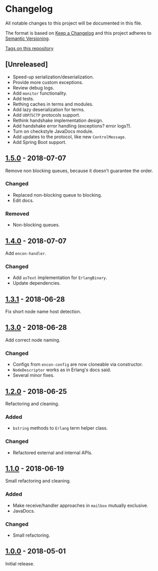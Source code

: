# Changelog

All notable changes to this project will be documented in this file.

The format is based on [Keep a Changelog](http://keepachangelog.com/en/1.0.0/)
and this project adheres to [Semantic Versioning](http://semver.org/spec/v2.0.0.html).

[Tags on this repository](https://github.com/appulse-projects/encon-java/tags)

## [Unreleased]

- Speed-up serialization/deserialization.
- Provide more custom exceptions.
- Review debug logs.
- Add `monitor` functionality.
- Add tests.
- Rething caches in terms and modules.
- Add lazy deserialization for terms.
- Add `UDP`/`SCTP` protocols support.
- Rethink handshake implementation design.
- Add handshake error handling (exceptions? error logs?).
- Turn on checkstyle JavaDocs module.
- Add updates to the protocol, like new `ControlMessage`.
- Add Spring Boot support.

## [1.5.0](https://github.com/appulse-projects/encon-java/releases/tag/1.5.0) - 2018-07-07

Remove non blocking queues, because it doesn't guarantee the order.

### Changed

- Replaced non-blocking queue to blocking.
- Edit docs.

### Removed

- Non-blocking queues.

## [1.4.0](https://github.com/appulse-projects/encon-java/releases/tag/1.4.0) - 2018-07-07

Add `encon-handler`.

### Changed

- Add `asText` implementation for `ErlangBinary`.
- Update dependencies.

## [1.3.1](https://github.com/appulse-projects/encon-java/releases/tag/1.3.1) - 2018-06-28

Fix short node name host detection.

## [1.3.0](https://github.com/appulse-projects/encon-java/releases/tag/1.3.0) - 2018-06-28

Add correct node naming.

### Changed

- Configs from `encon-config` are now cloneable via constructor.
- `NodeDescriptor` works as in Erlang's docs said.
- Several minor fixes.

## [1.2.0](https://github.com/appulse-projects/encon-java/releases/tag/1.2.0) - 2018-06-25

Refactoring and cleaning.

### Added

- `bstring` methods to `Erlang` term helper class.

### Changed

- Refactored external and internal APIs.

## [1.1.0](https://github.com/appulse-projects/encon-java/releases/tag/1.1.0) - 2018-06-19

Small refactoring and cleaning.

### Added

- Make receive/handler approaches in `mailbox` mutually exclusive.
- JavaDocs.

### Changed

- Small refactoring.

## [1.0.0](https://github.com/appulse-projects/encon-java/releases/tag/1.0.0) - 2018-05-01

Initial release.

